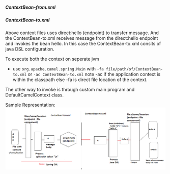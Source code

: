 ##### ContextBean-from.xml
##### ContextBean-to.xml

Above context files uses direct:hello (endpoint) to transfer message.
And the ContextBean-to.xml receives message from the direct:hello endpoint and invokes the bean hello.
In this case the ContextBean-to.xml consits of java DSL configuration.

To execute both the context on seperate jvm
  - use ```org.apache.camel.spring.Main``` with ```-fa file/path/of/ContextBean-to.xml``` or ```-ac ContextBean-to.xml``` 
  note -ac if the application context is within the classpath else -fa is direct file location of the context.
  
  The other way to invoke is through custom main program and DefaultCamelContext class.
  
  Sample Representation:
  ![](https://github.com/thirumurthis/CamelUnderstanding/blob/master/CamelSampleRepresentation.png)
